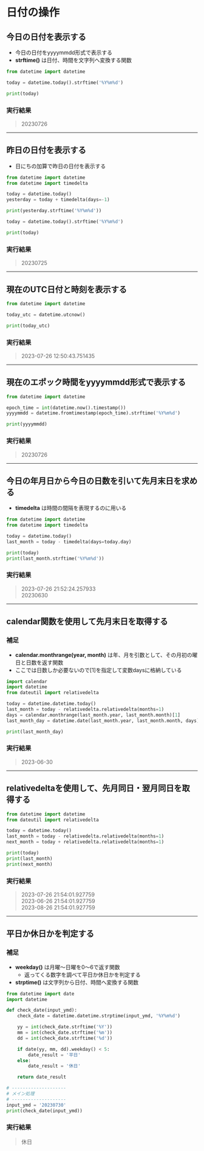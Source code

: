 # 日付の操作

## 今日の日付を表示する

* 今日の日付をyyyymmdd形式で表示する
* **strftime()** は日付、時間を文字列へ変換する関数

```python
from datetime import datetime

today = datetime.today().strftime('%Y%m%d')

print(today)
```

### 実行結果

> 20230726

---

## 昨日の日付を表示する

* 日にちの加算で昨日の日付を表示する

```python
from datetime import datetime
from datetime import timedelta

today = datetime.today()
yesterday = today + timedelta(days=-1)

print(yesterday.strftime('%Y%m%d'))

today = datetime.today().strftime('%Y%m%d')

print(today)
```

### 実行結果

> 20230725

---

## 現在のUTC日付と時刻を表示する

```python
from datetime import datetime

today_utc = datetime.utcnow()

print(today_utc)
```

### 実行結果

> 2023-07-26 12:50:43.751435

---

## 現在のエポック時間をyyyymmdd形式で表示する

```python
from datetime import datetime

epoch_time = int(datetime.now().timestamp())
yyyymmdd = datetime.fromtimestamp(epoch_time).strftime('%Y%m%d')

print(yyyymmdd)
```

### 実行結果

> 20230726

---

## 今日の年月日から今日の日数を引いて先月末日を求める

* **timedelta** は時間の間隔を表現するのに用いる

```python
from datetime import datetime
from datetime import timedelta

today = datetime.today()
last_month = today - timedelta(days=today.day)

print(today)
print(last_month.strftime('%Y%m%d'))
```

### 実行結果

> 2023-07-26 21:52:24.257933  
  20230630

---

## calendar関数を使用して先月末日を取得する

### 補足

* **calendar.monthrange(year, month)** は年、月を引数として、その月初の曜日と日数を返す関数
* ここでは日数しか必要ないので[1]を指定して変数daysに格納している

```python
import calendar
import datetime
from dateutil import relativedelta

today = datetime.datetime.today()
last_month = today - relativedelta.relativedelta(months=1)
days = calendar.monthrange(last_month.year, last_month.month)[1]
last_month_day = datetime.date(last_month.year, last_month.month, days)

print(last_month_day)
```

### 実行結果

> 2023-06-30

---

## relativedeltaを使用して、先月同日・翌月同日を取得する

```python
from datetime import datetime
from dateutil import relativedelta

today = datetime.today()
last_month = today - relativedelta.relativedelta(months=1)
next_month = today + relativedelta.relativedelta(months=1)

print(today)
print(last_month)
print(next_month)
```

### 実行結果

> 2023-07-26 21:54:01.927759  
  2023-06-26 21:54:01.927759  
  2023-08-26 21:54:01.927759

---

## 平日か休日かを判定する

### 補足

* **weekday()** は月曜～日曜を0～6で返す関数
  * 返ってくる数字を調べて平日か休日かを判定する
* **strptime()** は文字列から日付、時間へ変換する関数

```python
from datetime import date
import datetime

def check_date(input_ymd):
    check_date = datetime.datetime.strptime(input_ymd, '%Y%m%d')

    yy = int(check_date.strftime('%Y'))
    mm = int(check_date.strftime('%m'))
    dd = int(check_date.strftime('%d'))

    if date(yy, mm, dd).weekday() < 5:
        date_result = '平日'
    else:
        date_result = '休日'

    return date_result

# --------------------
# メイン処理
# --------------------
input_ymd = '20230730'
print(check_date(input_ymd))
```

### 実行結果

> 休日
